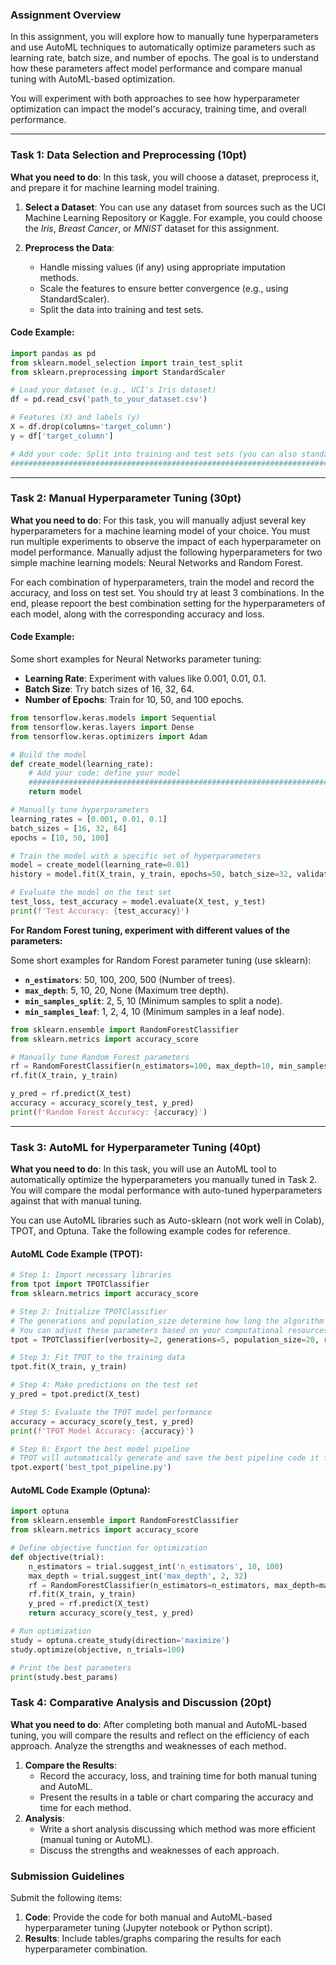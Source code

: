 ### Assignment Overview

In this assignment, you will explore how to manually tune hyperparameters and use AutoML techniques to automatically optimize parameters such as learning rate, batch size, and number of epochs. The goal is to understand how these parameters affect model performance and compare manual tuning with AutoML-based optimization.

You will experiment with both approaches to see how hyperparameter optimization can impact the model's accuracy, training time, and overall performance.

---

### Task 1: Data Selection and Preprocessing (10pt)

**What you need to do**: In this task, you will choose a dataset, preprocess it, and prepare it for machine learning model training. 

1. **Select a Dataset**: You can use any dataset from sources such as the UCI Machine Learning Repository or Kaggle. For example, you could choose the *Iris*, *Breast Cancer*, or *MNIST* dataset for this assignment.
   
2. **Preprocess the Data**:
    - Handle missing values (if any) using appropriate imputation methods.
    - Scale the features to ensure better convergence (e.g., using StandardScaler).
    - Split the data into training and test sets.

#### Code Example:

```python
import pandas as pd
from sklearn.model_selection import train_test_split
from sklearn.preprocessing import StandardScaler

# Load your dataset (e.g., UCI's Iris dataset)
df = pd.read_csv('path_to_your_dataset.csv')

# Features (X) and labels (y)
X = df.drop(columns='target_column')
y = df['target_column']

# Add your code: Split into training and test sets (you can also standardize the features)
################################################################################

```

---

### Task 2: Manual Hyperparameter Tuning (30pt)

**What you need to do**: For this task, you will manually adjust several key hyperparameters for a machine learning model of your choice. You must run multiple experiments to observe the impact of each hyperparameter on model performance. Manually adjust the following hyperparameters for two simple machine learning models: Neural Networks and Random Forest.

For each combination of hyperparameters, train the model and record the accuracy, and loss on test set. You should try at least 3 combinations. In the end, please repoort the best combination setting for the hyperparameters of each model, along with the corresponding accuracy and loss. 

#### Code Example:

Some short examples for Neural Networks parameter tuning:

- **Learning Rate**: Experiment with values like 0.001, 0.01, 0.1.
- **Batch Size**: Try batch sizes of 16, 32, 64.
- **Number of Epochs**: Train for 10, 50, and 100 epochs.

```python
from tensorflow.keras.models import Sequential
from tensorflow.keras.layers import Dense
from tensorflow.keras.optimizers import Adam

# Build the model
def create_model(learning_rate):
    # Add your code: define your model
    ################################################################################
    return model

# Manually tune hyperparameters
learning_rates = [0.001, 0.01, 0.1]
batch_sizes = [16, 32, 64]
epochs = [10, 50, 100]

# Train the model with a specific set of hyperparameters
model = create_model(learning_rate=0.01)
history = model.fit(X_train, y_train, epochs=50, batch_size=32, validation_split=0.2)

# Evaluate the model on the test set
test_loss, test_accuracy = model.evaluate(X_test, y_test)
print(f'Test Accuracy: {test_accuracy}')
```

**For Random Forest tuning, experiment with different values of the parameters:**

Some short examples for Random Forest parameter tuning (use sklearn):

- **`n_estimators`**: 50, 100, 200, 500 (Number of trees).
- **`max_depth`**: 5, 10, 20, None (Maximum tree depth).
- **`min_samples_split`**: 2, 5, 10 (Minimum samples to split a node).
- **`min_samples_leaf`**: 1, 2, 4, 10 (Minimum samples in a leaf node).

```python
from sklearn.ensemble import RandomForestClassifier
from sklearn.metrics import accuracy_score

# Manually tune Random Forest parameters
rf = RandomForestClassifier(n_estimators=100, max_depth=10, min_samples_split=5, min_samples_leaf=2)
rf.fit(X_train, y_train)

y_pred = rf.predict(X_test)
accuracy = accuracy_score(y_test, y_pred)
print(f'Random Forest Accuracy: {accuracy}')
```

---

### Task 3: AutoML for Hyperparameter Tuning (40pt)

**What you need to do**: In this task, you will use an AutoML tool to automatically optimize the hyperparameters you manually tuned in Task 2. You will compare the modal performance with auto-tuned hyperparameters against that with manual tuning. 


You can use AutoML libraries such as Auto-sklearn (not work well in Colab), TPOT, and Optuna. Take the following example codes for reference.


#### AutoML Code Example (TPOT):

```python
# Step 1: Import necessary libraries
from tpot import TPOTClassifier
from sklearn.metrics import accuracy_score

# Step 2: Initialize TPOTClassifier
# The generations and population_size determine how long the algorithm will run.
# You can adjust these parameters based on your computational resources.
tpot = TPOTClassifier(verbosity=2, generations=5, population_size=20, random_state=42)

# Step 3: Fit TPOT to the training data
tpot.fit(X_train, y_train)

# Step 4: Make predictions on the test set
y_pred = tpot.predict(X_test)

# Step 5: Evaluate the TPOT model performance
accuracy = accuracy_score(y_test, y_pred)
print(f'TPOT Model Accuracy: {accuracy}')

# Step 6: Export the best model pipeline
# TPOT will automatically generate and save the best pipeline code it found.
tpot.export('best_tpot_pipeline.py')
```


#### AutoML Code Example (Optuna):

```python
import optuna
from sklearn.ensemble import RandomForestClassifier
from sklearn.metrics import accuracy_score

# Define objective function for optimization
def objective(trial):
    n_estimators = trial.suggest_int('n_estimators', 10, 100)
    max_depth = trial.suggest_int('max_depth', 2, 32)
    rf = RandomForestClassifier(n_estimators=n_estimators, max_depth=max_depth)
    rf.fit(X_train, y_train)
    y_pred = rf.predict(X_test)
    return accuracy_score(y_test, y_pred)

# Run optimization
study = optuna.create_study(direction='maximize')
study.optimize(objective, n_trials=100)

# Print the best parameters
print(study.best_params)
```




### Task 4: Comparative Analysis and Discussion (20pt)

**What you need to do**: After completing both manual and AutoML-based tuning, you will compare the results and reflect on the efficiency of each approach. Analyze the strengths and weaknesses of each method.

1. **Compare the Results**:
    - Record the accuracy, loss, and training time for both manual tuning and AutoML.
    - Present the results in a table or chart comparing the accuracy and time for each method.
2. **Analysis**:
    - Write a short analysis discussing which method was more efficient (manual tuning or AutoML).
    - Discuss the strengths and weaknesses of each approach.

### Submission Guidelines

Submit the following items:
1. **Code**: Provide the code for both manual and AutoML-based hyperparameter tuning (Jupyter notebook or Python script).
2. **Results**: Include tables/graphs comparing the results for each hyperparameter combination.